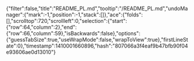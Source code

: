 {"filter":false,"title":"README_PL.md","tooltip":"/README_PL.md","undoManager":{"mark":-1,"position":-1,"stack":[]},"ace":{"folds":[],"scrolltop":720,"scrollleft":0,"selection":{"start":{"row":64,"column":2},"end":{"row":66,"column":59},"isBackwards":false},"options":{"guessTabSize":true,"useWrapMode":false,"wrapToView":true},"firstLineState":0},"timestamp":1410001660896,"hash":"807066a3f4eaf9b47bfb90f04e93606ae0d13010"}